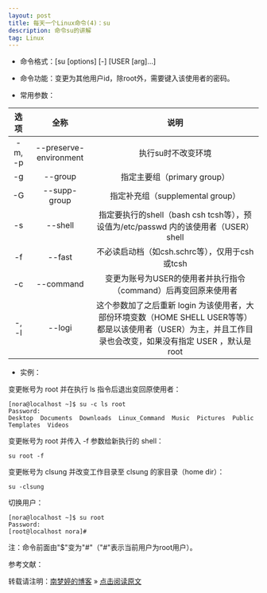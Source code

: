 ```yaml
---
layout: post
title: 每天一个Linux命令(4)：su  
description: 命令su的讲解  
tag: Linux
---
```


* 命令格式：[su [options] [-] [USER [arg]...]  

* 命令功能：变更为其他用户id，除root外，需要键入该使用者的密码。  

* 常用参数：  

|选项|全称|说明|
|:--:|:--:|:--:|
|-m, -p|--preserve-environment|执行su时不改变环境|
|-g|--group <group>|指定主要组（primary group）|
|-G|--supp-group <group>|指定补充组（supplemental group）|
|-s|--shell <shell>|指定要执行的shell（bash csh tcsh等），预设值为/etc/passwd 内的该使用者（USER） shell|
|-f|--fast|不必读启动档（如csh.schrc等），仅用于csh或tcsh|
|-c|--command <command>|变更为账号为USER的使用者并执行指令（command）后再变回原来使用者|
|-, -l|--logi|这个参数加了之后重新 login 为该使用者，大部份环境变数（HOME SHELL USER等等）都是以该使用者（USER）为主，并且工作目录也会改变，如果没有指定 USER ，默认是 root|

* 实例：  

变更帐号为 root 并在执行 ls 指令后退出变回原使用者：  

```
[nora@localhost ~]$ su -c ls root
Password: 
Desktop  Documents  Downloads  Linux_Command  Music  Pictures  Public  Templates  Videos
```

变更帐号为 root 并传入 -f 参数给新执行的 shell：  

```
su root -f
```

变更帐号为 clsung 并改变工作目录至 clsung 的家目录（home dir）：  

```
su -clsung
```

切换用户：  

```
[nora@localhost ~]$ su root
Password: 
[root@localhost nora]# 
```

注：命令前面由"$"变为"#"（"#"表示当前用户为root用户）。  


参考文献：  




转载请注明：[南梦婷的博客](https://norah2.github.io) » [点击阅读原文](https://norah2.github.io/2019/10/Linux04/)   

<!--以下是本文用到的链接-->  
